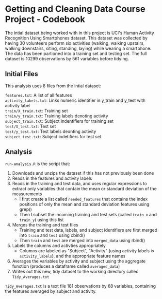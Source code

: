 # Getting and Cleaning Data Course Project - Codebook

The intial dataset being worked with in this project is UCI's Human Activity Recognition Using Smartphones dataset. This dataset was collected by having 30 volunteers perform six activities (walking, walking upstairs, walking downstairs, siting, standing, laying) while wearing a smartphone. The data has been partioned into a training set and testing set. The full dataset is 10299 observations by 561 variables before tidying.

## Initial Files
This analysis uses 8 files from the intial dataset:

`features.txt`: A list of all features  
`activity_labels.txt`: Links numeric identifier in y_train and y_test with activity label  
`train/X_train.txt`: Training set  
`train/y_train.txt`: Training labels denoting activity  
`subject_train.txt`: Subject indentifiers for training set   
`test/X_test.txt`: Test set  
`test/y_test.txt`: Test labels deonting activity   
`subject_test.txt`: Subject indetifiers for test set  

## Analysis
`run-analysis.R` is the script that:
1. Downloads and unzips the dataset if this has not previously been done
2. Reads in the features and activity labels
3. Reads in the training and test data, and uses regular expressions to extract only variables that contain the mean or standard deviation of the measurements
    * I first create a list called `needed_features` that contains the index positions of only the mean and standard deviation features using grep()
    * Then I subset the incoming training and test sets (called `train_x` and `train_y`) using this list
4. Merges the training and test files
    * Training and test data, labels, and subject identifiers are first merged into `train` and `test` using cbind()
    * Then `train` and `test` are merged into `merged_data` using rbind()
5. Labels the columns and activties appropriately
    * Columns are labeled as "Subject", "Activity" (using activity labels is `activity_labels`), and the appropriate feature names
6. Averages the variables by activity and subject using the aggregate function (produces a dataframe called `averaged_data`)
7. Writes out this new, tidy dataset to the working directory called `Tidy_Averages.txt` 

`Tidy_Averages.txt` is a text file 181 observations by 68 variables, containing the features averaged by subject and activity.



